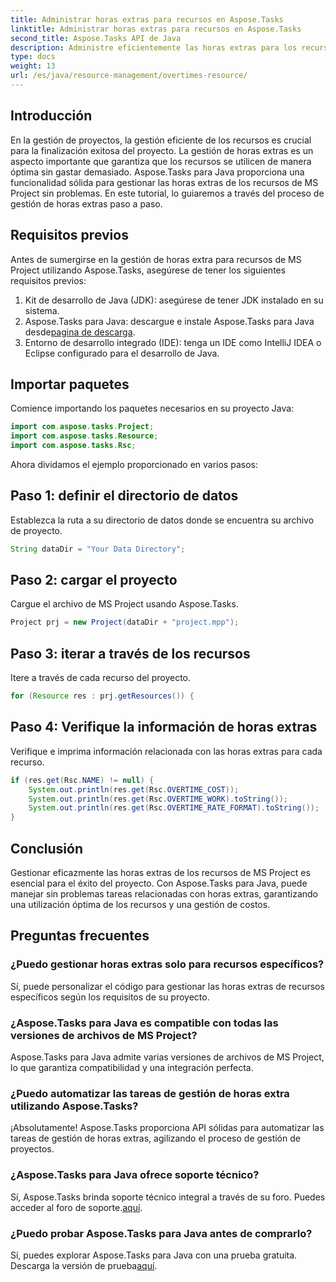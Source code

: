 ```yaml
---
title: Administrar horas extras para recursos en Aspose.Tasks
linktitle: Administrar horas extras para recursos en Aspose.Tasks
second_title: Aspose.Tasks API de Java
description: Administre eficientemente las horas extras para los recursos de MS Project utilizando Aspose.Tasks para Java. Optimice la utilización de recursos y la gestión de costos sin esfuerzo.
type: docs
weight: 13
url: /es/java/resource-management/overtimes-resource/
---
```

## Introducción
En la gestión de proyectos, la gestión eficiente de los recursos es crucial para la finalización exitosa del proyecto. La gestión de horas extras es un aspecto importante que garantiza que los recursos se utilicen de manera óptima sin gastar demasiado. Aspose.Tasks para Java proporciona una funcionalidad sólida para gestionar las horas extras de los recursos de MS Project sin problemas. En este tutorial, lo guiaremos a través del proceso de gestión de horas extras paso a paso.
## Requisitos previos
Antes de sumergirse en la gestión de horas extra para recursos de MS Project utilizando Aspose.Tasks, asegúrese de tener los siguientes requisitos previos:
1. Kit de desarrollo de Java (JDK): asegúrese de tener JDK instalado en su sistema.
2.  Aspose.Tasks para Java: descargue e instale Aspose.Tasks para Java desde[pagina de descarga](https://releases.aspose.com/tasks/java/).
3. Entorno de desarrollo integrado (IDE): tenga un IDE como IntelliJ IDEA o Eclipse configurado para el desarrollo de Java.
## Importar paquetes
Comience importando los paquetes necesarios en su proyecto Java:
```java
import com.aspose.tasks.Project;
import com.aspose.tasks.Resource;
import com.aspose.tasks.Rsc;
```
Ahora dividamos el ejemplo proporcionado en varios pasos:
## Paso 1: definir el directorio de datos
Establezca la ruta a su directorio de datos donde se encuentra su archivo de proyecto.
```java
String dataDir = "Your Data Directory";
```
## Paso 2: cargar el proyecto
Cargue el archivo de MS Project usando Aspose.Tasks.
```java
Project prj = new Project(dataDir + "project.mpp");
```
## Paso 3: iterar a través de los recursos
Itere a través de cada recurso del proyecto.
```java
for (Resource res : prj.getResources()) {
```
## Paso 4: Verifique la información de horas extras
Verifique e imprima información relacionada con las horas extras para cada recurso.
```java
if (res.get(Rsc.NAME) != null) {
    System.out.println(res.get(Rsc.OVERTIME_COST));
    System.out.println(res.get(Rsc.OVERTIME_WORK).toString());
    System.out.println(res.get(Rsc.OVERTIME_RATE_FORMAT).toString());
}
```
## Conclusión
Gestionar eficazmente las horas extras de los recursos de MS Project es esencial para el éxito del proyecto. Con Aspose.Tasks para Java, puede manejar sin problemas tareas relacionadas con horas extras, garantizando una utilización óptima de los recursos y una gestión de costos.
## Preguntas frecuentes
### ¿Puedo gestionar horas extras solo para recursos específicos?
Sí, puede personalizar el código para gestionar las horas extras de recursos específicos según los requisitos de su proyecto.
### ¿Aspose.Tasks para Java es compatible con todas las versiones de archivos de MS Project?
Aspose.Tasks para Java admite varias versiones de archivos de MS Project, lo que garantiza compatibilidad y una integración perfecta.
### ¿Puedo automatizar las tareas de gestión de horas extra utilizando Aspose.Tasks?
¡Absolutamente! Aspose.Tasks proporciona API sólidas para automatizar las tareas de gestión de horas extras, agilizando el proceso de gestión de proyectos.
### ¿Aspose.Tasks para Java ofrece soporte técnico?
 Sí, Aspose.Tasks brinda soporte técnico integral a través de su foro. Puedes acceder al foro de soporte.[aquí](https://forum.aspose.com/c/tasks/15).
### ¿Puedo probar Aspose.Tasks para Java antes de comprarlo?
Sí, puedes explorar Aspose.Tasks para Java con una prueba gratuita. Descarga la versión de prueba[aquí](https://releases.aspose.com/).